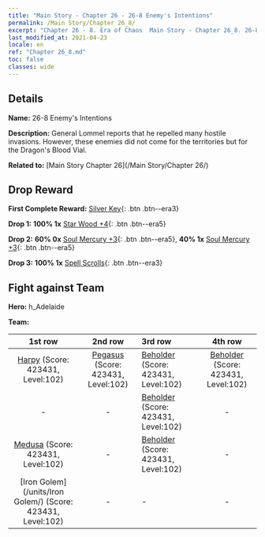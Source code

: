 ```yaml
---
title: "Main Story - Chapter 26 - 26-8 Enemy's Intentions"
permalink: /Main Story/Chapter 26_8/
excerpt: "Chapter 26 - 8. Era of Chaos  Main Story - Chapter 26_8. 26-8 Enemy's Intentions"
last_modified_at: 2021-04-23
locale: en
ref: "Chapter 26_8.md"
toc: false
classes: wide
---
```


## Details

 **Name:** 26-8 Enemy's Intentions

 **Description:** General Lommel reports that he repelled many hostile invasions. However, these enemies did not come for the territories but for the Dragon's Blood Vial.

 **Related to:** [Main Story Chapter 26](/Main Story/Chapter 26/)

## Drop Reward

 **First Complete Reward:** [Silver Key](/Items/con_693/){: .btn .btn--era3}

 **Drop 1:** **100% 1x** [Star Wood +4](/Items/mat_90/){: .btn .btn--era5}

 **Drop 2:** **60% 0x** [Soul Mercury +3](/Items/mat_84/){: .btn .btn--era5}, **40% 1x** [Soul Mercury +3](/Items/mat_84/){: .btn .btn--era5}

 **Drop 3:** **100% 1x** [Spell Scrolls](/Items/con_694/){: .btn .btn--era3}


## Fight against Team
 **Hero:** h_Adelaide

 **Team:**


  | 1st row | 2nd row | 3rd row | 4th row |
  |:----:|:----:|:----|:----:|
  | [Harpy](/units/Harpy/) (Score: 423431, Level:102)  | [Pegasus](/units/Pegasus/) (Score: 423431, Level:102)  | [Beholder](/units/Beholder/) (Score: 423431, Level:102)  | [Beholder](/units/Beholder/) (Score: 423431, Level:102)  |
  | - | - | [Beholder](/units/Beholder/) (Score: 423431, Level:102)  | - |
  | [Medusa](/units/Medusa/) (Score: 423431, Level:102)  | - | [Beholder](/units/Beholder/) (Score: 423431, Level:102)  | - |
  | [Iron Golem](/units/Iron Golem/) (Score: 423431, Level:102)  | - | - | - |


